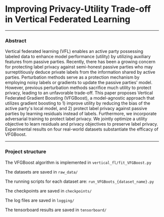 # Improving Privacy-Utility Trade-off in Vertical Federated Learning


--------

### Abstract

Vertical federated learning (VFL) enables an active party possessing labeled data to enhance model performance (utility) by utilizing auxiliary features from passive parties. 
Recently, there has been a growing concern for protecting label privacy against semi-honest passive parties who may surreptitiously deduce private labels from the information shared by active parties. 
Perturbation methods serve as a protection mechanism by employing noisy labels or gradients to update the passive parties' model. 
However, previous perturbation methods sacrifice much utility to protect privacy, leading to an unfavorable trade-off.
This paper proposes Vertical Federated Gradient Boosting (VFGBoost), a model-agnostic approach that utilizes gradient boosting to 1) improve utility by reducing the bias of the active party's local model, and 2) protect label privacy against passive parties by learning residuals instead of labels.
Furthermore, we incorporate adversarial training to protect label privacy. 
We jointly optimize a utility objective to learn residuals and privacy objectives to preserve label privacy.
Experimental results on four real-world datasets substantiate the efficacy of VFGBoost.

--------

### Project structure

The VFGBoost algorithm is implemented in `vertical_fl/fit_VFGBoost.py`

The datasets are saved in `raw_data/`

The running scripts for each dataset are: `run_VFGBoots_{dataset_name}.py`

The checkpoints are saved in `checkpoints/`

The log files are saved in `logging/`

The tensorboard results are saved in `tensorboard/`

